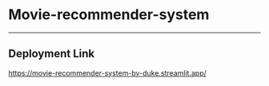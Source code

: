 # Movie-recommender-system
<hr>

## Deployment Link
https://movie-recommender-system-by-duke.streamlit.app/

